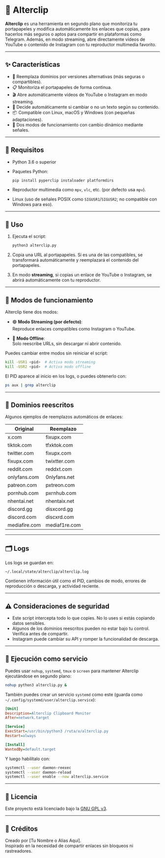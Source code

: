 # 🧠 Alterclip

**Alterclip** es una herramienta en segundo plano que monitoriza tu portapapeles y modifica automáticamente los enlaces que copias, para hacerlos más seguros o aptos para compartir en plataformas como Telegram. Además, en modo streaming, abre directamente vídeos de YouTube o contenido de Instagram con tu reproductor multimedia favorito.

---

## ✨ Características

- 🔁 Reemplaza dominios por versiones alternativas (más seguras o compartibles).
- 📋 Monitoriza el portapapeles de forma continua.
- 🎬 Abre automáticamente vídeos de YouTube o Instagram en modo streaming.
- 🧠 Decide automáticamente si cambiar o no un texto según su contenido.
- 📦 Compatible con Linux, macOS y Windows (con pequeñas adaptaciones).
- 🔧 Dos modos de funcionamiento con cambio dinámico mediante señales.

---

## 🔧 Requisitos

- Python 3.6 o superior
- Paquetes Python:

  ```bash
  pip install pyperclip instaloader platformdirs
  ```

- Reproductor multimedia como `mpv`, `vlc`, etc. (por defecto usa `mpv`).
- Linux (uso de señales POSIX como `SIGUSR1`/`SIGUSR2`; no compatible con Windows para eso).

---

## 🚀 Uso

1. Ejecuta el script:

   ```bash
   python3 alterclip.py
   ```

2. Copia una URL al portapapeles. Si es una de las compatibles, se transformará automáticamente y reemplazará el contenido del portapapeles.

3. En modo **streaming**, si copias un enlace de YouTube o Instagram, se abrirá automáticamente con tu reproductor.

---

## 🔁 Modos de funcionamiento

Alterclip tiene dos modos:

- 🟢 **Modo Streaming (por defecto)**:  
  Reproduce enlaces compatibles como Instagram o YouTube.

- 🔴 **Modo Offline**:  
  Solo reescribe URLs, sin descargar ni abrir contenido.

Puedes cambiar entre modos sin reiniciar el script:

```bash
kill -USR1 <pid>  # Activa modo streaming
kill -USR2 <pid>  # Activa modo offline
```

El PID aparece al inicio en los logs, o puedes obtenerlo con:

```bash
ps aux | grep alterclip
```

---

## 📄 Dominios reescritos

Algunos ejemplos de reemplazos automáticos de enlaces:

| Original          | Reemplazo        |
|------------------|------------------|
| x.com            | fixupx.com       |
| tiktok.com       | tfxktok.com      |
| twitter.com      | fixupx.com       |
| fixupx.com       | twixtter.com     |
| reddit.com       | reddxt.com       |
| onlyfans.com     | 0nlyfans.net     |
| patreon.com      | pxtreon.com      |
| pornhub.com      | pxrnhub.com      |
| nhentai.net      | nhentaix.net     |
| discord.gg       | disxcord.gg      |
| discord.com      | discxrd.com      |
| mediafire.com    | mediaf1re.com    |

---

## 🗂️ Logs

Los logs se guardan en:

```
~/.local/state/alterclip/alterclip.log
```

Contienen información útil como el PID, cambios de modo, errores de reproducción o descarga, y actividad reciente.

---

## ⚠️ Consideraciones de seguridad

- Este script intercepta todo lo que copies. No lo uses si estás copiando datos sensibles.
- Algunos de los dominios reescritos pueden no estar bajo tu control. Verifica antes de compartir.
- Instagram puede cambiar su API y romper la funcionalidad de descarga.

---

## 🧪 Ejecución como servicio

Puedes usar `nohup`, `systemd`, `tmux` o `screen` para mantener Alterclip ejecutándose en segundo plano:

```bash
nohup python3 alterclip.py &
```

También puedes crear un servicio `systemd` como este (guarda como `~/.config/systemd/user/alterclip.service`):

```ini
[Unit]
Description=Alterclip Clipboard Monitor
After=network.target

[Service]
ExecStart=/usr/bin/python3 /ruta/a/alterclip.py
Restart=always

[Install]
WantedBy=default.target
```

Y luego habilítalo con:

```bash
systemctl --user daemon-reexec
systemctl --user daemon-reload
systemctl --user enable --now alterclip.service
```

---

## 📝 Licencia

Este proyecto está licenciado bajo la [GNU GPL v3](https://www.gnu.org/licenses/gpl-3.0.html).

---

## 🙌 Créditos

Creado por [Tu Nombre o Alias Aquí].  
Inspirado en la necesidad de compartir enlaces sin bloqueos ni rastreadores.



